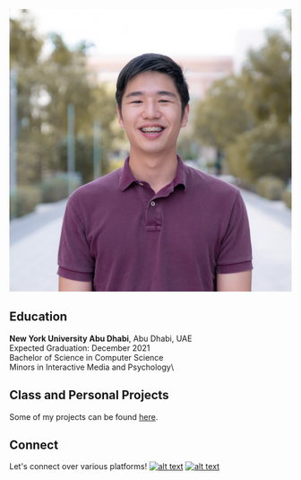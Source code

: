 ![Image of myself](photo.jpg)

## Education
**New York University Abu Dhabi**, Abu Dhabi, UAE\
Expected Graduation: December 2021\
Bachelor of Science in Computer Science\
Minors in Interactive Media and Psychology\


## Class and Personal Projects
Some of my projects can be found [here](https://gist.github.com/briankim113/6966eb37eac6d5bfd94648a9bf1ea965).

## Connect
Let's connect over various platforms!
[![alt text][1.1]][1]
[![alt text][2.1]][2]

[1.1]: http://i.imgur.com/P3YfQoD.png
[2.1]: http://i.imgur.com/0o48UoR.png


[1]: http://www.facebook.com/briankim113
[2]: http://www.github.com/briankim113
